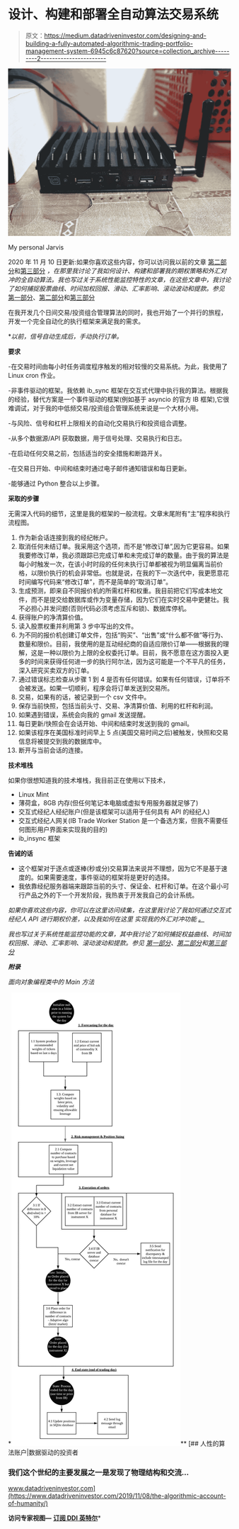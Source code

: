 # 设计、构建和部署全自动算法交易系统

> 原文：<https://medium.datadriveninvestor.com/designing-and-building-a-fully-automated-algorithmic-trading-portfolio-management-system-6945c6c87620?source=collection_archive---------2----------------------->

![](img/16bd828d10d5bc31a7aeabf4f803f9b0.png)

My personal Jarvis

2020 年 11 月 10 日更新:如果你喜欢这些内容，你可以访问我以前的文章 [第二部分](https://medium.com/datadriveninvestor/how-to-place-option-spread-e-g-straddle-through-interactive-brokers-api-a-101-tutorial-aca2a0be3737)和[第三部分](https://medium.com/datadriveninvestor/deploying-a-hedging-feature-for-foreign-exposure-in-fully-automated-algorithmic-trading-system-8db31f50d3ad) *，在那里我讨论了我如何设计、构建和部署我的期权策略和外汇对冲的全自动算法。我也写过关于系统性能监控特性的文章，在这些文章中，我讨论了如何捕捉股票曲线、时间加权回报、滑动、汇率影响、滚动波动和提款。参见* [第一部分](https://medium.com/datadriveninvestor/developing-a-performance-monitoring-component-in-my-fully-automated-algorithmic-trading-system-88f5afae05cd)、[第二部分](https://medium.com/datadriveninvestor/developing-a-performance-monitoring-component-in-my-fully-automated-algorithmic-trading-system-983368441bba)和[第三部分](https://medium.com/datadriveninvestor/performance-monitoring-component-in-my-fully-automated-algorithmic-trading-system-part-3-3d41f14005)

在我开发几个日间交易/投资组合管理算法的同时，我也开始了一个并行的旅程，开发一个完全自动化的执行框架来满足我的需求。

**以前，信号自动生成后，手动执行订单。*

**要求**

-在交易时间由每小时任务调度程序触发的相对较慢的交易系统。为此，我使用了 Linux cron 作业。

-非事件驱动的框架。我依赖 ib_sync 框架在交互式代理中执行我的算法。根据我的经验，替代方案是一个事件驱动的框架(例如基于 asyncio 的官方 IB 框架),它很难调试，对于我的中低频交易/投资组合管理系统来说是一个大材小用。

-与风险、信号和杠杆上限相关的自动化交易执行和投资组合调整。

-从多个数据源/API 获取数据，用于信号处理、交易执行和日志。

-在启动任何交易之前，包括适当的安全措施和断路开关。

-在交易日开始、中间和结束时通过电子邮件通知错误和每日更新。

-能够通过 Python 整合以上步骤。

**采取的步骤**

无需深入代码的细节，这里是我的框架的一般流程。文章末尾附有“主”程序和执行流程图。

1.  作为新会话连接到我的经纪帐户。
2.  取消任何未结订单。我采用这个选项，而不是“修改订单”,因为它更容易。如果我要修改订单，我必须跟踪已完成订单和未完成订单的数量。由于我的算法是每小时触发一次，在该小时时段的任何未执行订单都被视为明显偏离当前价格，以限价执行的机会非常低。也就是说，在我的下一次迭代中，我更愿意花时间编写代码来“修改订单”，而不是简单的“取消订单”。
3.  生成预测，即来自不同报价机的所需杠杆和权重。我目前把它们写成本地文件，而不是提交给数据库或作为变量存储，因为它们在实时交易中更健壮。我不必担心并发问题(否则代码必须考虑互斥和锁)、数据库停机。
4.  获得账户的净清算价值。
5.  读入股票权重并利用第 3 步中写出的文件。
6.  为不同的报价机创建订单文件，包括“购买”、“出售”或“什么都不做”等行为、数量和限价。目前，我使用的是互动经纪商的自适应限价订单——根据我的理解，这是一种以限价为上限的全权委托订单。目前，我不愿意在这方面投入更多的时间来获得任何进一步的执行阿尔法，因为这可能是一个不平凡的任务，深入研究买卖双方的订单。
7.  通过错误标志检查从步骤 1 到 4 是否有任何错误。如果有任何错误，订单将不会被发送。如果一切顺利，程序会将订单发送到交易所。
8.  交易，如果有的话，被记录到一个 csv 文件中。
9.  保存当前快照，包括当前头寸、交易、净清算价值、利用的杠杆和利润。
10.  如果遇到错误，系统会向我的 gmail 发送提醒。
11.  每日更新/快照会在会话开始、中间和结束时发送到我的 gmail。
12.  如果该程序在美国标准时间早上 5 点(美国交易时间之后)被触发，快照和交易信息将被提交到我的数据库中。
13.  断开与当前会话的连接。

**技术堆栈**

如果你很想知道我的技术堆栈，我目前正在使用以下技术，

*   Linux Mint
*   薄荷盒，8GB 内存(但任何笔记本电脑或虚拟专用服务器就足够了)
*   交互式经纪人经纪账户(但是该框架可以适用于任何具有 API 的经纪人)
*   交互式经纪人网关(IB Trade Worker Station 是一个备选方案，但我不需要任何图形用户界面来实现我的目的)
*   ib_insync 框架

**告诫的话**

*   这个框架对于逐点或逐棒(秒或分)交易算法来说并不理想，因为它不是基于速度的。如果需要速度，事件驱动的框架将是更好的选择。
*   我依靠经纪服务器端来跟踪当前的头寸、保证金、杠杆和订单。在这个最小可行产品之外的下一个开发阶段，我热衷于开发我自己的会计系统。

*如果你喜欢这些内容，你可以在这里*[](https://medium.com/datadriveninvestor/how-to-place-option-spread-e-g-straddle-through-interactive-brokers-api-a-101-tutorial-aca2a0be3737)**访问续集，在这里我讨论了我如何通过交互式经纪人 API 进行期权价差，以及我如何在这里* *实现我的外汇对冲功能* [*。*](https://medium.com/datadriveninvestor/deploying-a-hedging-feature-for-foreign-exposure-in-fully-automated-algorithmic-trading-system-8db31f50d3ad)*

**我也写过关于系统性能监控功能的文章，其中我讨论了如何捕捉权益曲线、时间加权回报、滑动、汇率影响、滚动波动和提款。参见* [第一部分](https://medium.com/datadriveninvestor/developing-a-performance-monitoring-component-in-my-fully-automated-algorithmic-trading-system-88f5afae05cd)、[第二部分](https://medium.com/datadriveninvestor/developing-a-performance-monitoring-component-in-my-fully-automated-algorithmic-trading-system-983368441bba)和[第三部分](https://medium.com/datadriveninvestor/performance-monitoring-component-in-my-fully-automated-algorithmic-trading-system-part-3-3d41f14005)*

***附录***

*面向对象编程类中的 Main 方法*

*![](img/e2a9312bb8aeecb7bc28ea0d78b15adf.png)**[](https://www.datadriveninvestor.com/2019/11/08/the-algorithmic-account-of-humanity/) [## 人性的算法账户|数据驱动的投资者

### 我们这个世纪的主要发展之一是发现了物理结构和交流…

www.datadriveninvestor.com](https://www.datadriveninvestor.com/2019/11/08/the-algorithmic-account-of-humanity/) 

**访问专家视图—** [**订阅 DDI 英特尔**](https://datadriveninvestor.com/ddi-intel)*